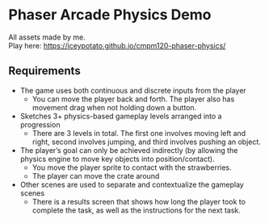 # Phaser Arcade Physics Demo

All assets made by me.\
Play here: https://iceypotato.github.io/cmpm120-phaser-physics/

## Requirements
* The game uses both continuous and discrete inputs from the player
    * You can move the player back and forth. The player also has movement drag when not holding down a button.
* Sketches 3+ physics-based gameplay levels arranged into a progression
    * There are 3 levels in total. The first one involves moving left and right, second involves jumping, and third involves pushing an object.
* The player’s goal can only be achieved indirectly (by allowing the physics engine to move key objects into position/contact).
    * You move the player sprite to contact with the strawberries.
    * The player can move the crate around
* Other scenes are used to separate and contextualize the gameplay scenes
    * There is a results screen that shows how long the player took to complete the task, as well as the instructions for the next task.